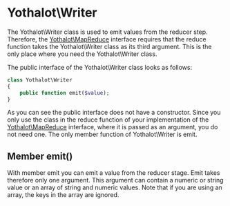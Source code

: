 # Yothalot\Writer

The Yothalot\Writer class is used to emit values from the reducer step.
Therefore, the [Yothalot\MapReduce](copernica-docs:Yothalot/php-mapreduce)
interface requires that the reduce function takes the Yothalot\Writer class
as its third argument. This is the only place where you need the Yothalot\Writer
class.

The public interface of the Yothalot\Writer class looks as follows:
```php
class Yothalot\Writer
{
    public function emit($value);
}
```

As you can see the public interface does not have a constructor. Since
you only use the class in the reduce function of your implementation of
the [Yothalot\MapReduce](copernica-docs:Yothalot/php-mapreduce) interface,
where it is passed as an argument, you do not need one. The only member
function of Yothalot\Writer is emit.


## Member emit()

With member emit you can emit a value from the reducer stage. Emit takes
therefore only one argument. This argument can contain a numeric or string
value or an array of string and numeric values. Note that if you are using
an array, the keys in the array are ignored.
